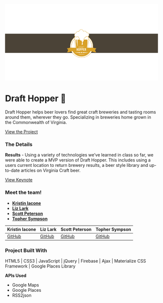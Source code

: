 ![Alt text](/assets/images/beerHopperBarCenter.png?raw=true "Beer Hopper")

# Draft Hopper :beer:
Draft Hopper helps beer lovers find great craft breweries and tasting rooms around them, wherever they go. Specializing in breweries home grown in the Commonwealth of Virginia.

[View the Project](https://elark2016.github.io/Draft-Hopper/)

### The Details

**Results** - Using a variety of technologies we’ve learned in class so far, we were able to create a MVP version of Draft Hopper. This includes using a users current location to return brewery results, a beer style library and up-to-date articles on Virginia Craft beer.  

[View Keynote](https://elark2016.github.io/Draft-Hopper/draft-hopper.pdf)

### Meet the team!

* [**Kristin Iacone**](https://github.com/kiacone)
* [**Liz Lark**](https://github.com/ELark2016)
* [**Scott Peterson**](https://github.com/scottpetersonva)
* [**Topher Sympson**](https://github.com/tophersymps)

Kristin Iacone | Liz Lark | Scott Peterson | Topher Sympson
------------ | ------------- | ------------- | -------------
[GitHub](https://github.com/kiacone) | [GitHub](https://github.com/ELark2016) | [GitHub](https://github.com/scottpetersonva) | [GitHub](https://github.com/tophersymps) |

### Project Built With

HTML5 | CSS3 | JavaScript | jQuery | Firebase | Ajax |  Materialize CSS Framework | Google Places Library

**APIs Used**
* Google Maps
* Google Places
* RSS2json